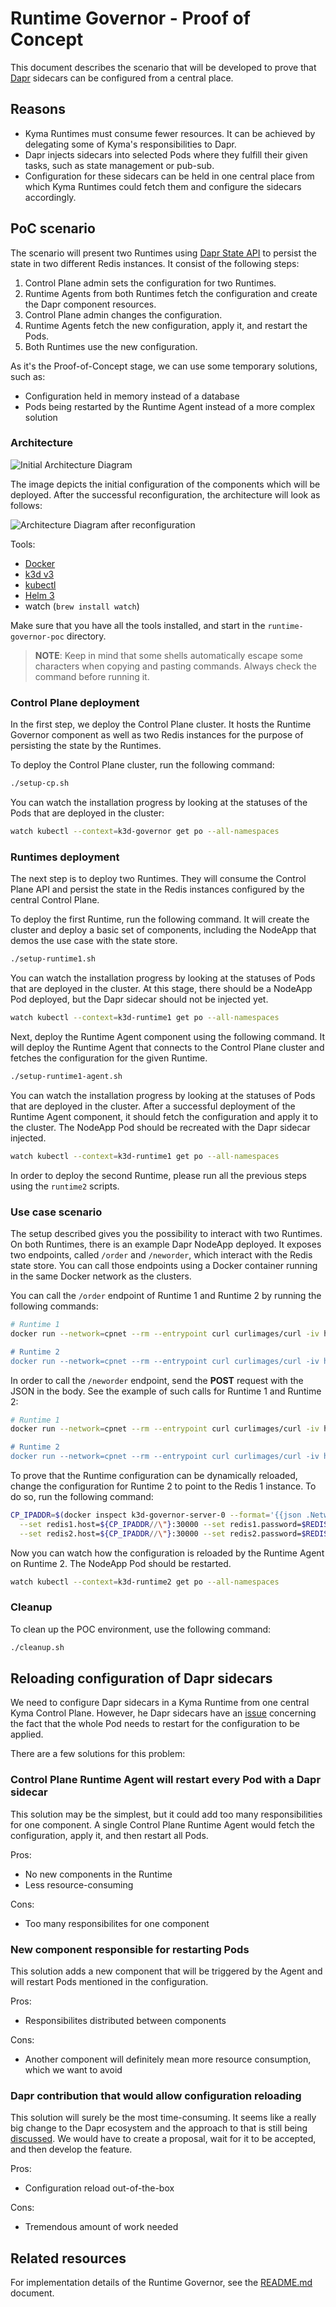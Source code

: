 # Runtime Governor - Proof of Concept

This document describes the scenario that will be developed to prove that [Dapr](https://dapr.io/) sidecars can be configured from a central place.

## Reasons

- Kyma Runtimes must consume fewer resources. It can be achieved by delegating some of Kyma's responsibilities to Dapr. 
- Dapr injects sidecars into selected Pods where they fulfill their given tasks, such as state management or pub-sub.
- Configuration for these sidecars can be held in one central place from which Kyma Runtimes could fetch them and configure the sidecars accordingly.

## PoC scenario

The scenario will present two Runtimes using [Dapr State API](https://github.com/dapr/docs/blob/master/reference/api/state_api.md) to persist the state in two different Redis instances. It consist of the following steps:

1. Control Plane admin sets the configuration for two Runtimes.
2. Runtime Agents from both Runtimes fetch the configuration and create the Dapr component resources.
3. Control Plane admin changes the configuration.
4. Runtime Agents fetch the new configuration, apply it, and restart the Pods.
5. Both Runtimes use the new configuration.

As it's the Proof-of-Concept stage, we can use some temporary solutions, such as:
- Configuration held in memory instead of a database
- Pods being restarted by the Runtime Agent instead of a more complex solution

### Architecture

![Initial Architecture Diagram](./assets/governor-poc-stage-1.svg)

The image depicts the initial configuration of the components which will be deployed. After the successful reconfiguration, the architecture will look as follows:

![Architecture Diagram after reconfiguration](./assets/governor-poc-stage-2.svg)

Tools:
- [Docker](https://www.docker.com/)
- [k3d v3](https://github.com/rancher/k3d)
- [kubectl](https://kubernetes.io/docs/tasks/tools/install-kubectl/)
- [Helm 3](https://helm.sh/)
- watch (`brew install watch`)

Make sure that you have all the tools installed, and start in the `runtime-governor-poc` directory.

> **NOTE**: Keep in mind that some shells automatically escape some characters when copying and pasting commands. Always check the command before running it.

### Control Plane deployment

In the first step, we deploy the Control Plane cluster. It hosts the Runtime Governor component as well as two Redis instances for the purpose of persisting the state by the Runtimes.

To deploy the Control Plane cluster, run the following command:

```bash
./setup-cp.sh
```

You can watch the installation progress by looking at the statuses of the Pods that are deployed in the cluster:

```bash
watch kubectl --context=k3d-governor get po --all-namespaces
```

### Runtimes deployment

The next step is to deploy two Runtimes. They will consume the Control Plane API and persist the state in the Redis instances configured by the central Control Plane.

To deploy the first Runtime, run the following command. It will create the cluster and deploy a basic set of components, including the NodeApp that demos the use case with the state store.

```bash
./setup-runtime1.sh
```

You can watch the installation progress by looking at the statuses of Pods that are deployed in the cluster. At this stage, there should be a NodeApp Pod deployed, but the Dapr sidecar should not be injected yet.

```bash
watch kubectl --context=k3d-runtime1 get po --all-namespaces
```

Next, deploy the Runtime Agent component using the following command. It will deploy the Runtime Agent that connects to the Control Plane cluster and fetches the configuration for the given Runtime.

```bash
./setup-runtime1-agent.sh
```

You can watch the installation progress by looking at the statuses of Pods that are deployed in the cluster. After a successful deployment of the Runtime Agent component, it should fetch the configuration and apply it to the cluster. The NodeApp Pod should be recreated with the Dapr sidecar injected.

```bash
watch kubectl --context=k3d-runtime1 get po --all-namespaces
```

In order to deploy the second Runtime, please run all the previous steps using the `runtime2` scripts.

### Use case scenario

The setup described gives you the possibility to interact with two Runtimes. 
On both Runtimes, there is an example Dapr NodeApp deployed. 
It exposes two endpoints, called `/order` and `/neworder`, which interact with the Redis state store. 
You can call those endpoints using a Docker container running in the same Docker network as the clusters. 

You can call the `/order` endpoint of Runtime 1 and Runtime 2 by running the following commands:

```bash
# Runtime 1
docker run --network=cpnet --rm --entrypoint curl curlimages/curl -iv http://${$(docker inspect k3d-runtime1-server-0 --format='{{json .NetworkSettings.Networks.cpnet.IPAddress}}')//\"}/order

# Runtime 2
docker run --network=cpnet --rm --entrypoint curl curlimages/curl -iv http://${$(docker inspect k3d-runtime2-server-0 --format='{{json .NetworkSettings.Networks.cpnet.IPAddress}}')//\"}/order
```

In order to call the `/neworder` endpoint, send the **POST** request with the JSON in the body. See the example of such calls for Runtime 1 and Runtime 2:

```bash
# Runtime 1
docker run --network=cpnet --rm --entrypoint curl curlimages/curl -iv http://${$(docker inspect k3d-runtime1-server-0 --format='{{json .NetworkSettings.Networks.cpnet.IPAddress}}')//\"}/neworder -d '{"data": {"orderId":"foo"}}' -H "Content-Type: application/json"

# Runtime 2
docker run --network=cpnet --rm --entrypoint curl curlimages/curl -iv http://${$(docker inspect k3d-runtime2-server-0 --format='{{json .NetworkSettings.Networks.cpnet.IPAddress}}')//\"}/neworder -d '{"data": {"orderId":"bar"}}' -H "Content-Type: application/json"
```

To prove that the Runtime configuration can be dynamically reloaded, change the configuration for Runtime 2 to point to the Redis 1 instance. To do so, run the following command:

```bash
CP_IPADDR=$(docker inspect k3d-governor-server-0 --format='{{json .NetworkSettings.Networks.cpnet.IPAddress}}'); REDIS1_PASSWORD=$(kubectl --context=k3d-governor get secret -n redis1-system redis -ojsonpath='{.data.redis-password}' | base64 -d) helm --kube-context=k3d-governor upgrade -i cp-governor -n cp-poc ./governor/chart \
  --set redis1.host=${CP_IPADDR//\"}:30000 --set redis1.password=$REDIS1_PASSWORD \
  --set redis2.host=${CP_IPADDR//\"}:30000 --set redis2.password=$REDIS1_PASSWORD
```

Now you can watch how the configuration is reloaded by the Runtime Agent on Runtime 2. The NodeApp Pod should be restarted.

```bash
watch kubectl --context=k3d-runtime2 get po --all-namespaces
```

### Cleanup

To clean up the POC environment, use the following command:

```bash
./cleanup.sh
```

## Reloading configuration of Dapr sidecars 

We need to configure Dapr sidecars in a Kyma Runtime from one central Kyma Control Plane. However, he Dapr sidecars have an [issue](https://github.com/dapr/dapr/issues/1172) concerning the fact that the whole Pod needs to restart for the configuration to be applied.

There are a few solutions for this problem:

### Control Plane Runtime Agent will restart every Pod with a Dapr sidecar

This solution may be the simplest, but it could add too many responsibilities for one component. A single Control Plane Runtime Agent would fetch the configuration, apply it, and then restart all Pods.

Pros:
- No new components in the Runtime 
- Less resource-consuming

Cons:
- Too many responsibilites for one component

### New component responsible for restarting Pods

This solution adds a new component that will be triggered by the Agent and will restart Pods mentioned in the configuration.

Pros:
- Responsibilites distributed between components

Cons:
- Another component will definitely mean more resource consumption, which we want to avoid

### Dapr contribution that would allow configuration reloading

This solution will surely be the most time-consuming. It seems like a really big change to the Dapr ecosystem and the approach to that is still being [discussed](https://github.com/dapr/dapr/issues/1172#issuecomment-610568718). We would have to create a proposal, wait for it to be accepted, and then develop the feature.

Pros:
- Configuration reload out-of-the-box

Cons:
- Tremendous amount of work needed

## Related resources

For implementation details of the Runtime Governor, see the [README.md](./runtime-governor-poc/governor/README.md) document.
